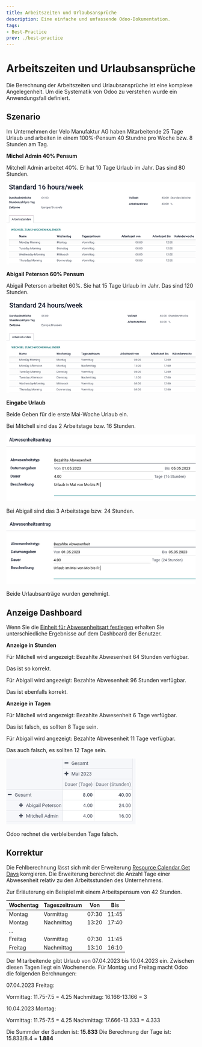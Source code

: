 ```yaml
---
title: Arbeitszeiten und Urlaubsansprüche
description: Eine einfache und umfassende Odoo-Dokumentation.
tags:
- Best-Practice
prev: ./best-practice
---
```

# Arbeitszeiten und Urlaubsansprüche

Die Berechnung der Arbeitszeiten und Urlaubsansprüche ist eine komplexe Angelegenheit. Um die Systematik von Odoo zu verstehen wurde ein Anwendungsfall definiert.

## Szenario

Im Unternehmen der Velo Manufaktur AG haben Mitarbeitende 25 Tage Urlaub und arbeiten in einem 100%-Pensum 40 Stundne pro Woche bzw. 8 Stunden am Tag.

**Michel Admin 40% Pensum**

Mitchell Admin arbeitet 40%.  Er hat 10 Tage Urlaub im Jahr. Das sind 80 Stunden.

![](attachments/Best%20Practice%20Arbeitszeiten%2040.png)

**Abigail Peterson 60% Pensum**

Abigail Peterson arbeitet 60%. Sie hat 15 Tage Urlaub im Jahr. Das sind 120 Stunden.

![](attachments/Best%20Practice%20Arbeitszeiten%2060.png)

**Eingabe Urlaub**

Beide Geben für die erste Mai-Woche Urlaub ein.

Bei Mitchell sind das 2 Arbeitstage bzw. 16 Stunden.

![](attachments/Best%20Practice%20Arbeitszeiten%20Urlaub%2016.png)

Bei Abigail sind das 3 Arbeitstage bzw. 24 Stunden.

![](attachments/Best%20Practice%20Arbeitszeiten%20Urlaub%2024.png)

Beide Urlaubsanträge wurden genehmigt.

## Anzeige Dashboard

Wenn Sie die [Einheit für Abwesenheitsart festlegen](HR%20Holidays.md#Einheit%20für%20Abwesenheitsart%20festlegen) erhalten Sie unterschiedliche Ergebnisse auf dem Dashboard der Benutzer.

**Anzeige in Stunden**

Für Mitchell wird angezeigt: Bezahlte Abwesenheit 64 Stunden verfügbar.

Das ist so korrekt.

Für Abigail wird angezeigt: Bezahlte Abwesenheit 96 Stunden verfügbar.

Das ist ebenfalls korrekt.

**Anzeige in Tagen**

Für Mitchell wird angezeigt: Bezahlte Abwesenheit 6 Tage verfügbar.

Das ist falsch, es sollten 8 Tage sein.

Für Abigail wird angezeigt: Bezahlte Abwesenheit 11 Tage verfügbar.

Das auch falsch, es sollten 12 Tage sein.

![](attachments/Best%20Practice%20Abwesenheit%20Berechnung.png)

Odoo rechnet die verbleibenden Tage falsch.

## Korrektur

Die Fehlberechnung lässt sich mit der Erweiterung [Resource Calendar Get Days](Resource%20Calendar%20Get%20Days.md) korrgieren. Die Erweiterung berechnet die Anzahl Tage einer Abwesenheit relativ zu den Arbeitsstunden des Unternehmens.

Zur Erläuterung ein Beispiel mit einem Arbeitspensum von 42 Stunden.

| Wochentag | Tageszeitraum | Von   | Bis   |
| --------- | ------------- | ----- | ----- |
| Montag    | Vormittag     | 07:30 | 11:45 |
| Montag    | Nachmittag    | 13:20 | 17:40 |
| ...       |               |       |       |
| Freitag   | Vormittag     | 07:30 | 11:45 |
| Freitag   | Nachmittag    | 13:10 | 16:10 |

Der Mitarbeitende gibt Urlaub von 07.04.2023 bis 10.04.2023 ein. Zwischen diesen Tagen liegt ein Wochenende. Für Montag und Freitag macht Odoo die folgenden Berchnungen:

07.04.2023 Freitag:

Vormittag: 11.75-7.5 = 4.25
Nachmittag: 16.166-13.166 = 3

10.04.2023 Montag:

Vormittag: 11.75-7.5 = 4.25
Nachmittag: 17.666-13.333 = 4.333

Die Summder der Sunden ist: **15.833**
Die Berechnung der Tage ist: 15.833/8.4 = **1.884**
